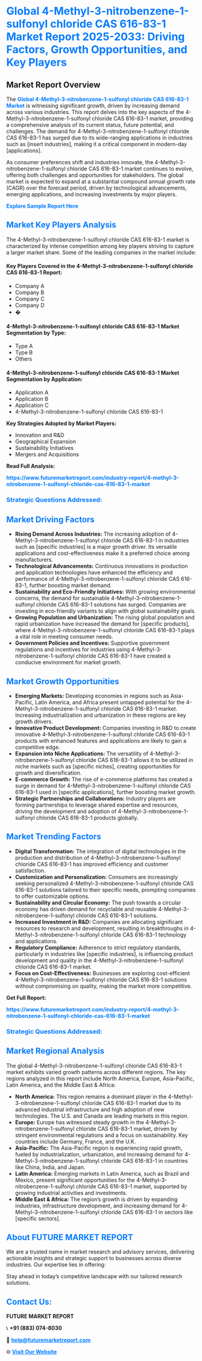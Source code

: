 <h1 style="color: #007BFF;">Global 4-Methyl-3-nitrobenzene-1-sulfonyl chloride CAS 616-83-1 Market Report 2025-2033: Driving Factors, Growth Opportunities, and Key Players</h1>

<section id="overview">
<h2>Market Report Overview</h2>
<p>The <a href="https://www.futuremarketreport.com/industry-report/4-methyl-3-nitrobenzene-1-sulfonyl-chloride-cas-616-83-1-market" style="color: #007BFF; text-decoration: none;"><strong>Global 4-Methyl-3-nitrobenzene-1-sulfonyl chloride CAS 616-83-1 Market</strong></a> is witnessing significant growth, driven by increasing demand across various industries. This report delves into the key aspects of the 4-Methyl-3-nitrobenzene-1-sulfonyl chloride CAS 616-83-1 market, providing a comprehensive analysis of its current status, future potential, and challenges. The demand for 4-Methyl-3-nitrobenzene-1-sulfonyl chloride CAS 616-83-1 has surged due to its wide-ranging applications in industries such as [insert industries], making it a critical component in modern-day [applications].</p>
<p>As consumer preferences shift and industries innovate, the 4-Methyl-3-nitrobenzene-1-sulfonyl chloride CAS 616-83-1 market continues to evolve, offering both challenges and opportunities for stakeholders. The global market is expected to expand at a substantial compound annual growth rate (CAGR) over the forecast period, driven by technological advancements, emerging applications, and increasing investments by major players.</p>
</section>

<section id="overview">
<p><a href="https://www.futuremarketreport.com/request-sample/reportId=120415" style="color: #007BFF; text-decoration: none;"><strong>Explore Sample Report Here</strong></a></p>
</section>

<section id="key-players">
<h2 style="color: #007BFF;">Market Key Players Analysis</h2>
<p>The 4-Methyl-3-nitrobenzene-1-sulfonyl chloride CAS 616-83-1 market is characterized by intense competition among key players striving to capture a larger market share. Some of the leading companies in the market include:</p>
<h4>Key Players Covered in the 4-Methyl-3-nitrobenzene-1-sulfonyl chloride CAS 616-83-1 Report:</h4>
<ul><li>Company A</li><li>Company B</li><li>Company C</li><li>Company D</li><li>�</li></ul>
<h4>4-Methyl-3-nitrobenzene-1-sulfonyl chloride CAS 616-83-1 Market Segmentation by Type:</h4>
<ul><li>Type A</li><li>Type B</li><li>Others</li></ul>

<h4>4-Methyl-3-nitrobenzene-1-sulfonyl chloride CAS 616-83-1 Market Segmentation by Application:</h4>
<ul><li>Application A</li><li>Application B</li><li>Application C</li><li>4-Methyl-3-nitrobenzene-1-sulfonyl chloride CAS 616-83-1</li></ul>
<p><strong>Key Strategies Adopted by Market Players:</strong></p>
<ul>
<li>Innovation and R&D</li>
<li>Geographical Expansion</li>
<li>Sustainability Initiatives</li>
<li>Mergers and Acquisitions</li>
</ul>
</section>

<section>
<p><strong>Read Full Analysis: </strong></p><a href="https://www.futuremarketreport.com/industry-report/4-methyl-3-nitrobenzene-1-sulfonyl-chloride-cas-616-83-1-market" style="color: #007BFF; text-decoration: none;"><strong>https://www.futuremarketreport.com/industry-report/4-methyl-3-nitrobenzene-1-sulfonyl-chloride-cas-616-83-1-market</strong></a>
<h3 style="color: #007BFF;">Strategic Questions Addressed:</h3>
</section>

<section id="driving-factors">
<h2 style="color: #007BFF;">Market Driving Factors</h2>
<ul>
<li><strong>Rising Demand Across Industries:</strong> The increasing adoption of 4-Methyl-3-nitrobenzene-1-sulfonyl chloride CAS 616-83-1 in industries such as [specific industries] is a major growth driver. Its versatile applications and cost-effectiveness make it a preferred choice among manufacturers.</li>
<li><strong>Technological Advancements:</strong> Continuous innovations in production and application technologies have enhanced the efficiency and performance of 4-Methyl-3-nitrobenzene-1-sulfonyl chloride CAS 616-83-1, further boosting market demand.</li>
<li><strong>Sustainability and Eco-Friendly Initiatives:</strong> With growing environmental concerns, the demand for sustainable 4-Methyl-3-nitrobenzene-1-sulfonyl chloride CAS 616-83-1 solutions has surged. Companies are investing in eco-friendly variants to align with global sustainability goals.</li>
<li><strong>Growing Population and Urbanization:</strong> The rising global population and rapid urbanization have increased the demand for [specific products], where 4-Methyl-3-nitrobenzene-1-sulfonyl chloride CAS 616-83-1 plays a vital role in meeting consumer needs.</li>
<li><strong>Government Policies and Incentives:</strong> Supportive government regulations and incentives for industries using 4-Methyl-3-nitrobenzene-1-sulfonyl chloride CAS 616-83-1 have created a conducive environment for market growth.</li>
</ul>
</section>

<section id="growth-opportunities">
<h2 style="color: #007BFF;">Market Growth Opportunities</h2>
<ul>
<li><strong>Emerging Markets:</strong> Developing economies in regions such as Asia-Pacific, Latin America, and Africa present untapped potential for the 4-Methyl-3-nitrobenzene-1-sulfonyl chloride CAS 616-83-1 market. Increasing industrialization and urbanization in these regions are key growth drivers.</li>
<li><strong>Innovative Product Development:</strong> Companies investing in R&D to create innovative 4-Methyl-3-nitrobenzene-1-sulfonyl chloride CAS 616-83-1 products with enhanced features and applications are likely to gain a competitive edge.</li>
<li><strong>Expansion into Niche Applications:</strong> The versatility of 4-Methyl-3-nitrobenzene-1-sulfonyl chloride CAS 616-83-1 allows it to be utilized in niche markets such as [specific niches], creating opportunities for growth and diversification.</li>
<li><strong>E-commerce Growth:</strong> The rise of e-commerce platforms has created a surge in demand for 4-Methyl-3-nitrobenzene-1-sulfonyl chloride CAS 616-83-1 used in [specific applications], further boosting market growth.</li>
<li><strong>Strategic Partnerships and Collaborations:</strong> Industry players are forming partnerships to leverage shared expertise and resources, driving the development and adoption of 4-Methyl-3-nitrobenzene-1-sulfonyl chloride CAS 616-83-1 products globally.</li>
</ul>
</section>

<section id="trending-factors">
<h2 style="color: #007BFF;">Market Trending Factors</h2>
<ul>
<li><strong>Digital Transformation:</strong> The integration of digital technologies in the production and distribution of 4-Methyl-3-nitrobenzene-1-sulfonyl chloride CAS 616-83-1 has improved efficiency and customer satisfaction.</li>
<li><strong>Customization and Personalization:</strong> Consumers are increasingly seeking personalized 4-Methyl-3-nitrobenzene-1-sulfonyl chloride CAS 616-83-1 solutions tailored to their specific needs, prompting companies to offer customizable options.</li>
<li><strong>Sustainability and Circular Economy:</strong> The push towards a circular economy has driven demand for recyclable and reusable 4-Methyl-3-nitrobenzene-1-sulfonyl chloride CAS 616-83-1 solutions.</li>
<li><strong>Increased Investment in R&D:</strong> Companies are allocating significant resources to research and development, resulting in breakthroughs in 4-Methyl-3-nitrobenzene-1-sulfonyl chloride CAS 616-83-1 technology and applications.</li>
<li><strong>Regulatory Compliance:</strong> Adherence to strict regulatory standards, particularly in industries like [specific industries], is influencing product development and quality in the 4-Methyl-3-nitrobenzene-1-sulfonyl chloride CAS 616-83-1 market.</li>
<li><strong>Focus on Cost-Effectiveness:</strong> Businesses are exploring cost-efficient 4-Methyl-3-nitrobenzene-1-sulfonyl chloride CAS 616-83-1 solutions without compromising on quality, making the market more competitive.</li>
</ul>
</section>

<section>
<p><strong>Get Full Report: </strong></p><a href="https://www.futuremarketreport.com/industry-report/4-methyl-3-nitrobenzene-1-sulfonyl-chloride-cas-616-83-1-market" style="color: #007BFF; text-decoration: none;"><strong>https://www.futuremarketreport.com/industry-report/4-methyl-3-nitrobenzene-1-sulfonyl-chloride-cas-616-83-1-market</strong></a>
<h3 style="color: #007BFF;">Strategic Questions Addressed:</h3>
</section>


<section id="regional-analysis">
<h2 style="color: #007BFF;">Market Regional Analysis</h2>
<p>The global 4-Methyl-3-nitrobenzene-1-sulfonyl chloride CAS 616-83-1 market exhibits varied growth patterns across different regions. The key regions analyzed in this report include North America, Europe, Asia-Pacific, Latin America, and the Middle East & Africa:</p>
<ul>
<li><strong>North America:</strong> This region remains a dominant player in the 4-Methyl-3-nitrobenzene-1-sulfonyl chloride CAS 616-83-1 market due to its advanced industrial infrastructure and high adoption of new technologies. The U.S. and Canada are leading markets in this region.</li>
<li><strong>Europe:</strong> Europe has witnessed steady growth in the 4-Methyl-3-nitrobenzene-1-sulfonyl chloride CAS 616-83-1 market, driven by stringent environmental regulations and a focus on sustainability. Key countries include Germany, France, and the U.K.</li>
<li><strong>Asia-Pacific:</strong> The Asia-Pacific region is experiencing rapid growth, fueled by industrialization, urbanization, and increasing demand for 4-Methyl-3-nitrobenzene-1-sulfonyl chloride CAS 616-83-1 in countries like China, India, and Japan.</li>
<li><strong>Latin America:</strong> Emerging markets in Latin America, such as Brazil and Mexico, present significant opportunities for the 4-Methyl-3-nitrobenzene-1-sulfonyl chloride CAS 616-83-1 market, supported by growing industrial activities and investments.</li>
<li><strong>Middle East & Africa:</strong> The region’s growth is driven by expanding industries, infrastructure development, and increasing demand for 4-Methyl-3-nitrobenzene-1-sulfonyl chloride CAS 616-83-1 in sectors like [specific sectors].</li>
</ul>
</section>

<footer>
<h2 style="color: #007BFF;">About FUTURE MARKET REPORT</h2>
<p>We are a trusted name in market research and advisory services, delivering actionable insights and strategic support to businesses across diverse industries. Our expertise lies in offering:</p>

<p>Stay ahead in today’s competitive landscape with our tailored research solutions.</p>

<h2 style="color: #007BFF;">Contact Us:</h2>
<p><strong>FUTURE MARKET REPORT</strong></p>
<p>📞 <strong>+91 (883) 074-8030</strong></p>
<p>📧 <strong><a href="mailto:help@futuremarketreport.com" style="color: #007BFF;">help@futuremarketreport.com</a></strong></p>
<p>🌐 <strong><a href="https://www.futuremarketreport.com/" style="color: #007BFF;">Visit Our Website</a></strong></p>
</footer>